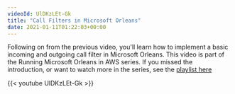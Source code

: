 ```yaml
---
videoId: UlDKzLEt-Gk
title: "Call Filters in Microsoft Orleans"
date: 2021-01-11T01:22:03+00:00
---
```


Following on from the previous video, you'll learn how to implement a basic incoming and outgoing call filter in Microsoft Orleans. This video is part of the Running Microsoft Orleans in AWS series. If you missed the introduction, or want to watch more in the series, see the [playlist here](https://bit.ly/orleans-code-with-stu)

<!--more-->

{{< youtube UlDKzLEt-Gk >}}
